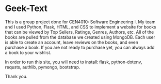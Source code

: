 # Geek-Text
This is a group project done for CEN4010: Software Engineering I. My team and I used Python, Flask, HTML, and CSS to implement a website for books that can be viewed by Top Sellers, Ratings, Genres, Authors, etc. All of the books are pulled from the database we created using MongoDB. Each user is able to create an account, leave reviews on the books, and even purchase a book. If you are not ready to purchase yet, you can always add a book to your wishlist.

In order to run this site, you will need to install: flask, python-dotenv, requsts, authlib, pymongo, bootstrap.

Thank you.